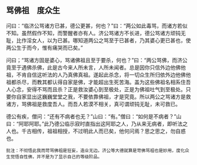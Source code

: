 ## 骂佛祖　度众生

问曰：“临济公骂诸方已甚，德公更甚，何也？”曰：“两公如此毒骂，而诸方若似不知。虽然假作不知，而警醒者亦有人。济公骂诸方不长进，德公骂诸方顽钝无耻，比作淫女人，以为已甚。哪知道两公之骂至于已甚者，乃其婆心更已甚也，使两公生于而今，惟有痛哭而已矣。”

问曰；“骂诸方固是婆心，骂诸佛祖且至于要杀，何也？”曰：“两公骂佛，而济公竟至于遇佛杀佛，此是古今来人所未言，人所未闻者。总是因你只信外边他佛他祖，不肯自信这听法的人乃真佛真祖。遂起此杀念，将一切众生所归依外边他佛他祖都杀尽，而教其都认得自家是佛，才能超出生死苦海。盖为这些佛祖名相系住吾人心念，安得不骂而且杀？正是救汝婆心到至极处，正是为佛祖吐气到至极处。只要你自家显出这巍巍堂堂之我，不要依靠佛祖，才是究竟。所以两公之骂诸方是救诸方，骂佛祖是救度吾人。而吾人若漠不相关，真可谓顽钝无耻，未可救已。

德公有疾，僧问：“还有不病者也无？”山曰：“有。”僧曰：“如何是不病者？”山曰：“阿耶阿耶。”此乃德公临示寂时直指出这阿耶之人，乃从来无病者，即听法之人也。千古相传，祖祖相授，不过明此人而已矣，他何问焉？思之思之，勿自惑也。

```xu
批注：不彻悟此我而苛骂佛祖是狂妄，造业无边。济公等大德就算是苛佛骂祖也是妙用，度化众生觉悟自性佛，并不是为了显示自己的等级阶品。
```

